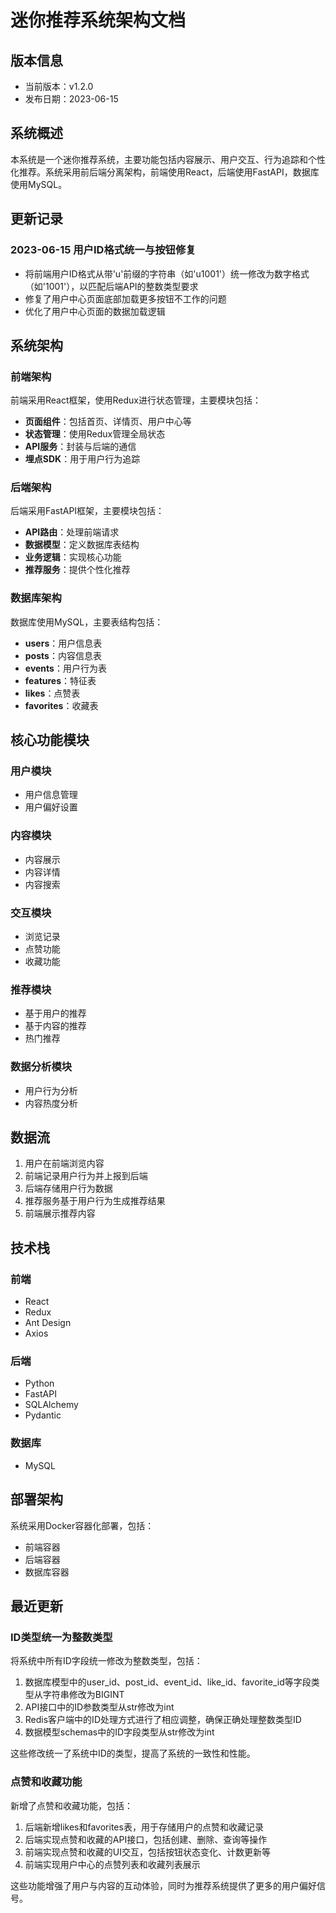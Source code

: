 # 迷你推荐系统架构文档

## 版本信息

- 当前版本：v1.2.0
- 发布日期：2023-06-15

## 系统概述

本系统是一个迷你推荐系统，主要功能包括内容展示、用户交互、行为追踪和个性化推荐。系统采用前后端分离架构，前端使用React，后端使用FastAPI，数据库使用MySQL。

## 更新记录

### 2023-06-15 用户ID格式统一与按钮修复

- 将前端用户ID格式从带'u'前缀的字符串（如'u1001'）统一修改为数字格式（如'1001'），以匹配后端API的整数类型要求
- 修复了用户中心页面底部加载更多按钮不工作的问题
- 优化了用户中心页面的数据加载逻辑

## 系统架构

### 前端架构

前端采用React框架，使用Redux进行状态管理，主要模块包括：

- **页面组件**：包括首页、详情页、用户中心等
- **状态管理**：使用Redux管理全局状态
- **API服务**：封装与后端的通信
- **埋点SDK**：用于用户行为追踪

### 后端架构

后端采用FastAPI框架，主要模块包括：

- **API路由**：处理前端请求
- **数据模型**：定义数据库表结构
- **业务逻辑**：实现核心功能
- **推荐服务**：提供个性化推荐

### 数据库架构

数据库使用MySQL，主要表结构包括：

- **users**：用户信息表
- **posts**：内容信息表
- **events**：用户行为表
- **features**：特征表
- **likes**：点赞表
- **favorites**：收藏表

## 核心功能模块

### 用户模块

- 用户信息管理
- 用户偏好设置

### 内容模块

- 内容展示
- 内容详情
- 内容搜索

### 交互模块

- 浏览记录
- 点赞功能
- 收藏功能

### 推荐模块

- 基于用户的推荐
- 基于内容的推荐
- 热门推荐

### 数据分析模块

- 用户行为分析
- 内容热度分析

## 数据流

1. 用户在前端浏览内容
2. 前端记录用户行为并上报到后端
3. 后端存储用户行为数据
4. 推荐服务基于用户行为生成推荐结果
5. 前端展示推荐内容

## 技术栈

### 前端

- React
- Redux
- Ant Design
- Axios

### 后端

- Python
- FastAPI
- SQLAlchemy
- Pydantic

### 数据库

- MySQL

## 部署架构

系统采用Docker容器化部署，包括：

- 前端容器
- 后端容器
- 数据库容器

## 最近更新

### ID类型统一为整数类型

将系统中所有ID字段统一修改为整数类型，包括：

1. 数据库模型中的user_id、post_id、event_id、like_id、favorite_id等字段类型从字符串修改为BIGINT
2. API接口中的ID参数类型从str修改为int
3. Redis客户端中的ID处理方式进行了相应调整，确保正确处理整数类型ID
4. 数据模型schemas中的ID字段类型从str修改为int

这些修改统一了系统中ID的类型，提高了系统的一致性和性能。

### 点赞和收藏功能

新增了点赞和收藏功能，包括：

1. 后端新增likes和favorites表，用于存储用户的点赞和收藏记录
2. 后端实现点赞和收藏的API接口，包括创建、删除、查询等操作
3. 前端实现点赞和收藏的UI交互，包括按钮状态变化、计数更新等
4. 前端实现用户中心的点赞列表和收藏列表展示

这些功能增强了用户与内容的互动体验，同时为推荐系统提供了更多的用户偏好信号。